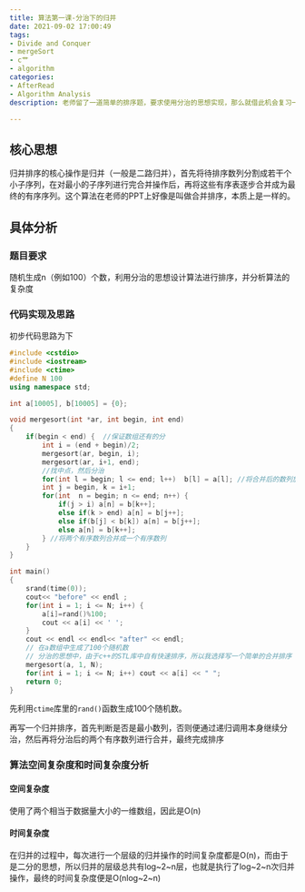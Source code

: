 ```yaml
---
title: 算法第一课-分治下的归并
date: 2021-09-02 17:00:49
tags:
- Divide and Conquer
- mergeSort
- c艹
- algorithm
categories:
- AfterRead
- Algorithm Analysis
description: 老师留了一道简单的排序题，要求使用分治的思想实现，那么就借此机会复习一下归并排序的写法吧。

---
```


## 核心思想

归并排序的核心操作是归并（一般是二路归并），首先将待排序数列分割成若干个小子序列，在对最小的子序列进行完合并操作后，再将这些有序表逐步合并成为最终的有序序列。这个算法在老师的PPT上好像是叫做合并排序，本质上是一样的。

## 具体分析

### 题目要求

随机生成n（例如100）个数，利用分治的思想设计算法进行排序，并分析算法的复杂度

### 代码实现及思路

初步代码思路为下

```c++
#include <cstdio>
#include <iostream>
#include <ctime>
#define N 100
using namespace std;

int a[10005], b[10005] = {0};

void mergesort(int *ar, int begin, int end)
{
    if(begin < end) {  //保证数组还有的分
        int i = (end + begin)/2;
        mergesort(ar, begin, i);
        mergesort(ar, i+1, end);
        //找中点，然后分治
        for(int l = begin; l <= end; l++)  b[l] = a[l]; //将合并后的数列放到原数列
        int j = begin, k = i+1;
        for(int  n = begin; n <= end; n++) {
            if(j > i) a[n] = b[k++];
            else if(k > end) a[n] = b[j++];
            else if(b[j] < b[k]) a[n] = b[j++];
            else a[n] = b[k++];
        } //将两个有序数列合并成一个有序数列
    }
}

int main()
{
    srand(time(0));
    cout<< "before" << endl ;
	for(int i = 1; i <= N; i++) {
		a[i]=rand()%100;
        cout << a[i] << ' ';
    }
    cout << endl << endl<< "after" << endl;
    // 在a数组中生成了100个随机数
    // 分治的思想中，由于c++的STL库中自有快速排序，所以我选择写一个简单的合并排序
    mergesort(a, 1, N);
	for(int i = 1; i <= N; i++) cout << a[i] << " ";
    return 0;
}
```

先利用`ctime`库里的`rand()`函数生成100个随机数。

再写一个归并排序，首先判断是否是最小数列，否则便通过递归调用本身继续分治，然后再将分治后的两个有序数列进行合并，最终完成排序

### 算法空间复杂度和时间复杂度分析

#### 空间复杂度

使用了两个相当于数据量大小的一维数组，因此是O(n)

#### 时间复杂度

在归并的过程中，每次进行一个层级的归并操作的时间复杂度都是O(n)，而由于是二分的思想，所以归并的层级总共有log~2~n层，也就是执行了log~2~n次归并操作，最终的时间复杂度便是O(nlog~2~n)

​									
